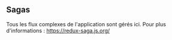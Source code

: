 ## Sagas
Tous les flux complexes de l'application sont gérés ici.
Pour plus d'informations : https://redux-saga.js.org/
